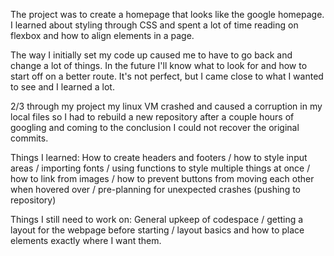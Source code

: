 The project was to create a homepage that looks like the google homepage. I learned about styling through CSS and spent a lot of time reading on flexbox and how to align elements in a page. 

The way I initially set my code up caused me to have to go back and change a lot of things. In the future I'll know what to look for and how to start off on a better route. It's not perfect, but I came close to what I wanted to see and I learned a lot.

 2/3 through my project my linux VM crashed and caused a corruption in my local files so I had to rebuild a new repository after a couple hours of googling and coming to the conclusion I could not recover the original commits.

 Things I learned: How to create headers and footers / how to style input areas / importing fonts / using functions to style multiple things at once / how to link from images / how to prevent buttons from moving each other when hovered over / pre-planning for unexpected crashes (pushing to repository)

 Things I still need to work on: General upkeep of codespace / getting a layout for the webpage before starting / layout basics and how to place elements exactly where I want them.
